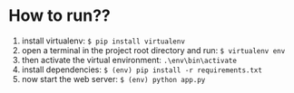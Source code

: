 # How to run??
1. install virtualenv:
   `$ pip install virtualenv`
2. open a terminal in the project root directory and run:
   `$ virtualenv env`
3. then activate the virtual environment:
   `.\env\bin\activate`
4. install dependencies:
   `$ (env) pip install -r requirements.txt`
5. now start the web server:
   `$ (env) python app.py`